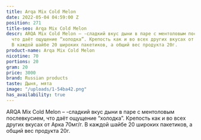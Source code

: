 ```yaml
---
title: Arqa Mix Cold Melon
date: 2022-05-04 04:59:00 Z
position: 271
title-seo: Arqa Mix Cold Melon
descr: ARQA Mix Cold Melon – -сладкий вкус дыни в паре с ментоловым послевкусием,
  что даёт ощущение “холодка”. Крепость как и во всех других вкусах от Арка 70мг/г.
  В каждой шайбе 20 широких пакетиков, а общий вес продукта 20г.
product-name: Arqa Mix Cold Melon
nicotine: 70
portions: 20
gram: 20
price: 3000
brand: Russian products
taste: Дыня, мята
image: "/uploads/1-54ba42.png"
has_availability: true
---
```


ARQA Mix Cold Melon – -сладкий вкус дыни в паре с ментоловым послевкусием, что даёт ощущение “холодка”. Крепость как и во всех других вкусах от Арка 70мг/г. В каждой шайбе 20 широких пакетиков, а общий вес продукта 20г.